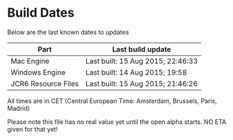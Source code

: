 # Build Dates

Below are the last known dates to updates

Part | Last build update
-----|-----
Mac Engine | Last built: 15 Aug 2015; 22:46:33
Windows Engine | Last built: 14 Aug 2015; 19:58
JCR6 Resource Files | Last built: 15 Aug 2015; 21:46:26
All times are in CET (Central European Time: Amsterdam, Brussels, Paris, Madrid)


Please note this file has no real value yet until the open alpha starts. NO ETA given for that yet!
